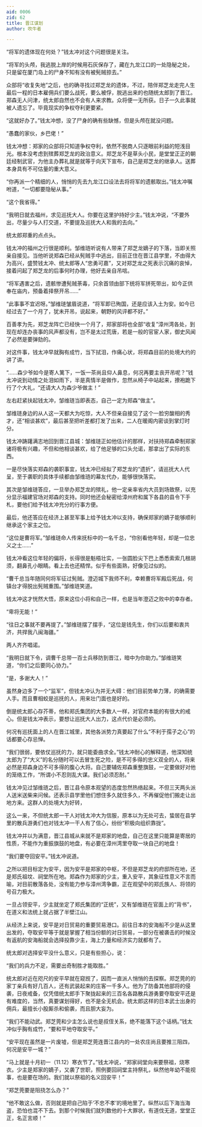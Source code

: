 ```yaml
---
aid: 0006
zid: 62
title: 晋江谋划
author: 吹牛者

---
```




  “将军的遗体现在何处？”钱太冲对这个问题很是关注。

  “将军的头颅，我逃脱上岸的时候用石灰保存了，藏在九龙江口的一处隐秘之处，只是留在厦门岛上的尸身不知有没有被髡贼掠去。”

  众部将“收复失地”之后，也的确寻找过郑芝龙的遗体，不过，陪伴郑芝龙走完人生最后一程的日本雇佣兵们要么战死，要么被俘，脱逃出来的也随统太郎到了晋江。郑森无人问津，统太郎自然也不会有人来求教。众将便一无所获。日子一久此事就被人遗忘了。毕竟现实的争权夺利更要紧。

  “这就好办了。”钱太冲想，没了尸身的确有些缺憾，但是头颅在就没问题。

  “愚蠢的家伙，乡巴佬！”

  钱太冲想：郑家的众部将只知道争权夺利，依然不脱商人只逐眼前利益的短浅目光。根本没考虑到殡葬郑芝龙的政治意义。郑芝龙不是草头小民，是堂堂正正的朝廷经制武官，为他主办葬礼就是就等于向天下宣布，自己是郑芝龙的继承人。送葬本身具有不可估量的重大意义。

  “你再派一个精细的人，悄悄的先去九龙江口设法去将将军的遗骸取出。”钱太冲嘱咐道，“一切都要隐秘从事。”

  “这个我省得。”

  “我明日就去福州，求见巡抚大人。你要在这里护持好少主。”钱太冲说，“不要外出，尽量少与人打交道，不要提及巡抚大人和我的去向。”

  统太郎郑重的点点头。

  钱太冲的福州之行很是顺利。邹维琏听说有人带来了郑芝龙嫡子的下落，当即关照亲自接见。当他听说郑森已经从髡贼手中逃出，目前正住在晋江县学里，不由得大为高兴，盛赞钱太冲、统太郎等人“忠勇可嘉”，又对郑芝龙之死表示沉痛的哀悼，接着问起了郑芝龙的后事何时办理，他好去亲自吊唁。

  “将军遇害之后，遗骸惨遭髡贼荼毒，只余首领由部下统将军拼死带出，如今正供奉在庙内，预备着择祭开吊……”

  “此事事不宜迟呀。”邹维琏皱眉说道，“将军即已殉国，还是应该入土为安。如今已经过去了一个月了，犹未开吊，说起来，朝野的风评都不好。”

  百善孝为先，郑芝龙阵亡已经快一个月了，郑家部将也全部“收复”漳州湾各处，到现在却连办丧事的风声都没有，岂不是太过荒唐，若是一般的官宦人家，御史风闻了必然是要弹劾的。

  对这件事，钱太冲早就胸有成竹，当下拭泪，作痛心状，将郑森目前的处境大约的讲了讲。

  “……森少爷如今是寄人篱下，一饭一茶尚且仰人鼻息，何况再要主丧开吊呢？”钱太冲说到动情之处泪如雨下，半是真情半是做作，忽然从椅子中站起来，撩袍跪下行了个大礼，“还请大人为森少爷做主！”

  左右赶紧扶起钱太冲，邹维琏当即表态，自己一定为郑森“做主”。

  邹维琏身边的从人这一天都大为吃惊，大人不但亲自接见了这个一脸穷酸相的秀才，还“相谈甚欢”，最后甚至把听差都打发了出来，二人在暖阁内密谈到掌灯时分。

  钱太冲踌躇满志地回到晋江县城：邹维琏正如他估计的那样，对扶持郑森牵制郑家诸将极有兴趣，不但和他相谈甚欢，给了他足够的口头允诺，那拿出了实际的东西。

  一是尽快落实郑森的袭职事宜，钱太冲已经拟了郑芝龙的“遗折”，请巡抚大人代呈，至于袭职的具体手续都由邹维琏的幕友代办，能够很快落实。

  其次是邹维琏答应，一旦举办郑芝龙的殡礼，他一定亲率省内大员到场致祭，以充分显示福建官场对郑森的支持。同时他还会秘密给漳州府和属下各县的县令下手札，要他们给予钱太冲充分的行事方便。

  最后，他还答应在经济上甚至军事上给予钱太冲以支持，确保郑家的嫡子能够顺利继承这个家主之位。

  “这位是曹将军。”邹维琏命人传来抚标中的一名千总，“你别看他年轻，却是一位忠义之士……”

  钱太冲看这位年轻的偏将，长得很是魁梧壮实，一张圆脸尖下巴上悉悉索索几根胡须，翻鼻孔小眼睛。看上去也还精悍。似乎有些面熟，好像见过似的。

  “曹千总当年随同何将军征过髡贼。澄迈城下我师不利，幸赖曹将军殿后死战，何镇台才得脱出髡贼重围。”邹维琏笑道。

  钱太冲这才恍然大悟，原来这位小将和自己一样，也是当年澄迈之败中的幸存者。

  “卑将无能！”

  “往日之事就不要再提了。”邹维琏摆了摆手，“这位是钱先生，你们以后要和衷共济，共捍我八闽海疆。”

  两人齐齐唱诺。

  “我明日就下令，调曹千总带一百士兵移防到晋江，暗中为你助力。”邹维琏笑道，“你们之后要同心协力。”

  “是，多谢大人！”

  虽然身边多了一个“监军”，但钱太冲认为并无大碍：他们目前势单力薄，的确需要人手。而且曹相蛟是巡抚的人，用来壮门面也是好的。

  倒是统太郎心存芥蒂，他和郑氏集团的大多数人一样，对官府本能的有很大的戒心。但是钱太冲表示，要想让巡抚大人出力，这点代价是必须的。

  何况有巡抚面上的人在晋江城里，其他各派势力真要起了什么“不利于孺子之心”的话都要心存忌惮。

  “我们很弱，要依仗巡抚的力，就只能委曲求全。”钱太冲耐心的解释道，他深知统太郎为了“大义”的名分随时可以去冒生死之险，是不可多得的忠义双全的人，将来必然是郑森身边不可多得的腹心大将。自己要辅佐郑森重整旗鼓，一定要做好对他的笼络工作，“所谓小不忍则乱大谋。我们必须忍耐。”

  钱太冲见过邹维琏之后，晋江县令原本观望的态度忽然热络起来。不但三天两头派人送米送柴来问候。还表示县学里他们想住多久就住多久，不再催促他们搬走让出地方来。这群人的处境大为好转，

  这么一来，不但统太郎一干人对钱太冲大为信服，原本以为无处可去，蛰居在县学里的散兵游勇们也对钱太冲一干人有了信心，纷纷“积极向组织靠拢”。

  钱太冲并以为满意，晋江县城从来就不是郑家的地盘，自己在这里只能算是寄居的性质，不能作为重振旗鼓的地盘，有必要在漳州湾里夺取一块自己的地盘！

  “我们要夺回安平。”钱太冲说道。

  之所以把目标定为安平，因为安平是郑家的中枢，不但是郑芝龙的府邸所在地，还是郑氏祖坟、祠堂所在地。郑森作为郑家的少主，重入安平，其象征性意义不言而喻，对目前散落各处，没有能力参与漳州湾争霸，正在观望中的郑氏族人、将领的号召力极大。

  一旦占领安平，少主就坐定了郑氏集团的“正统”，又有邹维琏在官面上的“背书”，在道义和法统上就占据了半壁江山。

  从经济上来说，安平是对日贸易的重要贸易港口。前往日本的安海船不少是从这里出发的，夺取安平等于就是掌握了相当份额的对日贸易，一部分在被袭击的时候没有返航的安海船就会选择投靠少主，海上力量和经济实力就都有了。

  统太郎对选择安平没什么意义，只是有些担心，说：

  “我们的兵力不足，需要出奇制胜才能取胜。”

  统太郎对近在咫尺的安平早就在窥觊了，因而一直派人悄悄的去探察。郑芝莞的的家丁亲兵有好几百人，还有武装起来的庄客一千多人。他为了防备其他部将的侵袭，日夜戒备，仅凭借统太郎手下聚拢起来的三百名各路散兵游勇要夺取安平还是有难度的，当然，真要谋划得好，也不是全无机会。统太郎这样的日本武士出身的佣兵，最擅长小股厮杀和偷袭，而且胆大妄为。

  “我们不能动武。郑芝莞和少主怎么说也是叔侄关系，绝不能落下这个话柄。”钱太冲似乎胸有成竹，“要和平地夺取安平。”

  “安平现在虽然是一片废墟，但是郑芝莞连晋江县内的一处农庄尚且要推三阻四，何况是安平一城？”

  “马上就是十月初一（11.12）寒衣节了。”钱太冲说，“郑家祠堂向来要祭祖，烧寒衣。少主是郑家的嫡子，又袭了世职，照例要回祠堂主持祭礼，纵然他年幼不能视事，也是要在场的。我们就以祭祖的名义回安平！”

  “郑芝莞要是阻挠怎么办？”

  “他不敢这么做，否则就是把自己陷于‘不忠不孝’的境地里了。纵然以后下海当海盗，恐怕也混不下去。到那个时候我们就列数他的十大罪状，有道伐无道，堂堂正正，名正言顺！”



